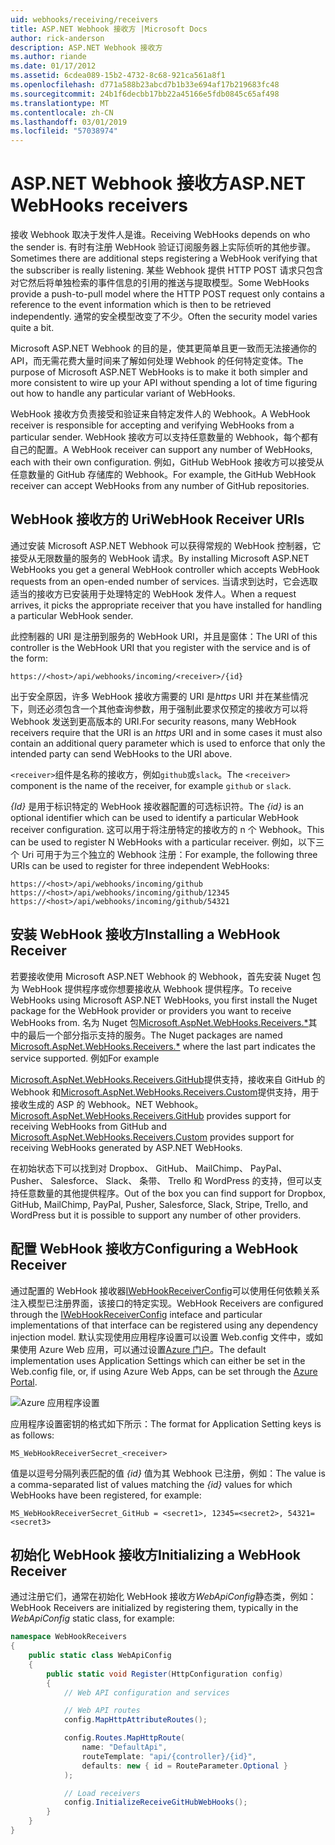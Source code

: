 ```yaml
---
uid: webhooks/receiving/receivers
title: ASP.NET Webhook 接收方 |Microsoft Docs
author: rick-anderson
description: ASP.NET Webhook 接收方
ms.author: riande
ms.date: 01/17/2012
ms.assetid: 6cdea089-15b2-4732-8c68-921ca561a8f1
ms.openlocfilehash: d771a588b23abcd7b1b33e694af17b219683fc48
ms.sourcegitcommit: 24b1f6decbb17bb22a45166e5fdb0845c65af498
ms.translationtype: MT
ms.contentlocale: zh-CN
ms.lasthandoff: 03/01/2019
ms.locfileid: "57038974"
---
```

# <a name="aspnet-webhooks-receivers"></a><span data-ttu-id="38e5d-103">ASP.NET Webhook 接收方</span><span class="sxs-lookup"><span data-stu-id="38e5d-103">ASP.NET WebHooks receivers</span></span>

<span data-ttu-id="38e5d-104">接收 Webhook 取决于发件人是谁。</span><span class="sxs-lookup"><span data-stu-id="38e5d-104">Receiving WebHooks depends on who the sender is.</span></span> <span data-ttu-id="38e5d-105">有时有注册 WebHook 验证订阅服务器上实际侦听的其他步骤。</span><span class="sxs-lookup"><span data-stu-id="38e5d-105">Sometimes there are additional steps registering a WebHook verifying that the subscriber is really listening.</span></span> <span data-ttu-id="38e5d-106">某些 Webhook 提供 HTTP POST 请求只包含对它然后将单独检索的事件信息的引用的推送与提取模型。</span><span class="sxs-lookup"><span data-stu-id="38e5d-106">Some WebHooks provide a push-to-pull model where the HTTP POST request only contains a reference to the event information which is then to be retrieved independently.</span></span> <span data-ttu-id="38e5d-107">通常的安全模型改变了不少。</span><span class="sxs-lookup"><span data-stu-id="38e5d-107">Often the security model varies quite a bit.</span></span>

<span data-ttu-id="38e5d-108">Microsoft ASP.NET Webhook 的目的是，使其更简单且更一致而无法接通你的 API，而无需花费大量时间来了解如何处理 Webhook 的任何特定变体。</span><span class="sxs-lookup"><span data-stu-id="38e5d-108">The purpose of Microsoft ASP.NET WebHooks is to make it both simpler and more consistent to wire up your API without spending a lot of time figuring out how to handle any particular variant of WebHooks.</span></span>

<span data-ttu-id="38e5d-109">WebHook 接收方负责接受和验证来自特定发件人的 Webhook。</span><span class="sxs-lookup"><span data-stu-id="38e5d-109">A WebHook receiver is responsible for accepting and verifying WebHooks from a particular sender.</span></span> <span data-ttu-id="38e5d-110">WebHook 接收方可以支持任意数量的 Webhook，每个都有自己的配置。</span><span class="sxs-lookup"><span data-stu-id="38e5d-110">A WebHook receiver can support any number of WebHooks, each with their own configuration.</span></span> <span data-ttu-id="38e5d-111">例如，GitHub WebHook 接收方可以接受从任意数量的 GitHub 存储库的 Webhook。</span><span class="sxs-lookup"><span data-stu-id="38e5d-111">For example, the GitHub WebHook receiver can accept WebHooks from any number of GitHub repositories.</span></span>

## <a name="webhook-receiver-uris"></a><span data-ttu-id="38e5d-112">WebHook 接收方的 Uri</span><span class="sxs-lookup"><span data-stu-id="38e5d-112">WebHook Receiver URIs</span></span>

<span data-ttu-id="38e5d-113">通过安装 Microsoft ASP.NET Webhook 可以获得常规的 WebHook 控制器，它接受从无限数量的服务的 WebHook 请求。</span><span class="sxs-lookup"><span data-stu-id="38e5d-113">By installing Microsoft ASP.NET WebHooks you get a general WebHook controller which accepts WebHook requests from an open-ended number of services.</span></span> <span data-ttu-id="38e5d-114">当请求到达时，它会选取适当的接收方已安装用于处理特定的 WebHook 发件人。</span><span class="sxs-lookup"><span data-stu-id="38e5d-114">When a request arrives, it picks the appropriate receiver that you have installed for handling a particular WebHook sender.</span></span>

<span data-ttu-id="38e5d-115">此控制器的 URI 是注册到服务的 WebHook URI，并且是窗体：</span><span class="sxs-lookup"><span data-stu-id="38e5d-115">The URI of this controller is the WebHook URI that you register with the service and is of the form:</span></span>

```
https://<host>/api/webhooks/incoming/<receiver>/{id}
```

<span data-ttu-id="38e5d-116">出于安全原因，许多 WebHook 接收方需要的 URI 是*https* URI 并在某些情况下，则还必须包含一个其他查询参数，用于强制此要求仅预定的接收方可以将 Webhook 发送到更高版本的 URI.</span><span class="sxs-lookup"><span data-stu-id="38e5d-116">For security reasons, many WebHook receivers require that the URI is an *https* URI and in some cases it must also contain an additional query parameter which is used to enforce that only the intended party can send WebHooks to the URI above.</span></span>

<span data-ttu-id="38e5d-117">`<receiver>`组件是名称的接收方，例如`github`或`slack`。</span><span class="sxs-lookup"><span data-stu-id="38e5d-117">The `<receiver>` component is the name of the receiver, for example `github` or `slack`.</span></span>

<span data-ttu-id="38e5d-118">*{Id}* 是用于标识特定的 WebHook 接收器配置的可选标识符。</span><span class="sxs-lookup"><span data-stu-id="38e5d-118">The *{id}* is an optional identifier which can be used to identify a particular WebHook receiver configuration.</span></span> <span data-ttu-id="38e5d-119">这可以用于将注册特定的接收方的 n 个 Webhook。</span><span class="sxs-lookup"><span data-stu-id="38e5d-119">This can be used to register N WebHooks with a particular receiver.</span></span> <span data-ttu-id="38e5d-120">例如，以下三个 Uri 可用于为三个独立的 Webhook 注册：</span><span class="sxs-lookup"><span data-stu-id="38e5d-120">For example, the following three URIs can be used to register for three independent WebHooks:</span></span>

```
https://<host>/api/webhooks/incoming/github
https://<host>/api/webhooks/incoming/github/12345
https://<host>/api/webhooks/incoming/github/54321
```

## <a name="installing-a-webhook-receiver"></a><span data-ttu-id="38e5d-121">安装 WebHook 接收方</span><span class="sxs-lookup"><span data-stu-id="38e5d-121">Installing a WebHook Receiver</span></span>

<span data-ttu-id="38e5d-122">若要接收使用 Microsoft ASP.NET Webhook 的 Webhook，首先安装 Nuget 包为 WebHook 提供程序或你想要接收从 Webhook 提供程序。</span><span class="sxs-lookup"><span data-stu-id="38e5d-122">To receive WebHooks using Microsoft ASP.NET WebHooks, you first install the Nuget package for the WebHook provider or providers you want to receive WebHooks from.</span></span> <span data-ttu-id="38e5d-123">名为 Nuget 包[Microsoft.AspNet.WebHooks.Receivers.\*](https://www.nuget.org/packages?q=Microsoft.AspNet.WebHooks.Receivers)其中的最后一个部分指示支持的服务。</span><span class="sxs-lookup"><span data-stu-id="38e5d-123">The Nuget packages are named [Microsoft.AspNet.WebHooks.Receivers.\*](https://www.nuget.org/packages?q=Microsoft.AspNet.WebHooks.Receivers) where the last part indicates the service supported.</span></span> <span data-ttu-id="38e5d-124">例如</span><span class="sxs-lookup"><span data-stu-id="38e5d-124">For example</span></span>

<span data-ttu-id="38e5d-125">[Microsoft.AspNet.WebHooks.Receivers.GitHub](https://www.nuget.org/packages?q=Microsoft.AspNet.WebHooks.Receivers.GitHub)提供支持，接收来自 GitHub 的 Webhook 和[Microsoft.AspNet.WebHooks.Receivers.Custom](https://www.nuget.org/packages?q=Microsoft.AspNet.WebHooks.Receivers.Custom)提供支持，用于接收生成的 ASP 的 Webhook。NET Webhook。</span><span class="sxs-lookup"><span data-stu-id="38e5d-125">[Microsoft.AspNet.WebHooks.Receivers.GitHub](https://www.nuget.org/packages?q=Microsoft.AspNet.WebHooks.Receivers.GitHub) provides support for receiving WebHooks from GitHub and [Microsoft.AspNet.WebHooks.Receivers.Custom](https://www.nuget.org/packages?q=Microsoft.AspNet.WebHooks.Receivers.Custom) provides support for receiving WebHooks generated by ASP.NET WebHooks.</span></span>

<span data-ttu-id="38e5d-126">在初始状态下可以找到对 Dropbox、 GitHub、 MailChimp、 PayPal、 Pusher、 Salesforce、 Slack、 条带、 Trello 和 WordPress 的支持，但可以支持任意数量的其他提供程序。</span><span class="sxs-lookup"><span data-stu-id="38e5d-126">Out of the box you can find support for Dropbox, GitHub, MailChimp, PayPal, Pusher, Salesforce, Slack, Stripe, Trello, and WordPress but it is possible to support any number of other providers.</span></span>

## <a name="configuring-a-webhook-receiver"></a><span data-ttu-id="38e5d-127">配置 WebHook 接收方</span><span class="sxs-lookup"><span data-stu-id="38e5d-127">Configuring a WebHook Receiver</span></span>

<span data-ttu-id="38e5d-128">通过配置的 WebHook 接收器[IWebHookReceiverConfig](https://github.com/aspnet/WebHooks/blob/master/src/Microsoft.AspNet.WebHooks.Receivers/WebHooks/IWebHookReceiverConfig.cs)可以使用任何依赖关系注入模型已注册界面，该接口的特定实现。</span><span class="sxs-lookup"><span data-stu-id="38e5d-128">WebHook Receivers are configured through the [IWebHookReceiverConfig](https://github.com/aspnet/WebHooks/blob/master/src/Microsoft.AspNet.WebHooks.Receivers/WebHooks/IWebHookReceiverConfig.cs) inteface and particular implementations of that interface can be registered using any dependency injection model.</span></span> <span data-ttu-id="38e5d-129">默认实现使用应用程序设置可以设置 Web.config 文件中，或如果使用 Azure Web 应用，可以通过设置[Azure 门户](https://portal.azure.com/)。</span><span class="sxs-lookup"><span data-stu-id="38e5d-129">The default implementation uses Application Settings which can either be set in the Web.config file, or, if using Azure Web Apps, can be set through the [Azure Portal](https://portal.azure.com/).</span></span>

![Azure 应用程序设置](_static/AzureAppSettings.png)

<span data-ttu-id="38e5d-131">应用程序设置密钥的格式如下所示：</span><span class="sxs-lookup"><span data-stu-id="38e5d-131">The format for Application Setting keys is as follows:</span></span>

```
MS_WebHookReceiverSecret_<receiver>
```

<span data-ttu-id="38e5d-132">值是以逗号分隔列表匹配的值 *{id}* 值为其 Webhook 已注册，例如：</span><span class="sxs-lookup"><span data-stu-id="38e5d-132">The value is a comma-separated list of values matching the *{id}* values for which WebHooks have been registered, for example:</span></span>

```
MS_WebHookReceiverSecret_GitHub = <secret1>, 12345=<secret2>, 54321=<secret3>
```

## <a name="initializing-a-webhook-receiver"></a><span data-ttu-id="38e5d-133">初始化 WebHook 接收方</span><span class="sxs-lookup"><span data-stu-id="38e5d-133">Initializing a WebHook Receiver</span></span>

<span data-ttu-id="38e5d-134">通过注册它们，通常在初始化 WebHook 接收方*WebApiConfig*静态类，例如：</span><span class="sxs-lookup"><span data-stu-id="38e5d-134">WebHook Receivers are initialized by registering them, typically in the *WebApiConfig* static class, for example:</span></span>

```csharp
namespace WebHookReceivers
{
    public static class WebApiConfig
    {
        public static void Register(HttpConfiguration config)
        {
            // Web API configuration and services

            // Web API routes
            config.MapHttpAttributeRoutes();

            config.Routes.MapHttpRoute(
                name: "DefaultApi",
                routeTemplate: "api/{controller}/{id}",
                defaults: new { id = RouteParameter.Optional }
            );

            // Load receivers
            config.InitializeReceiveGitHubWebHooks();
        }
    }
}
```
